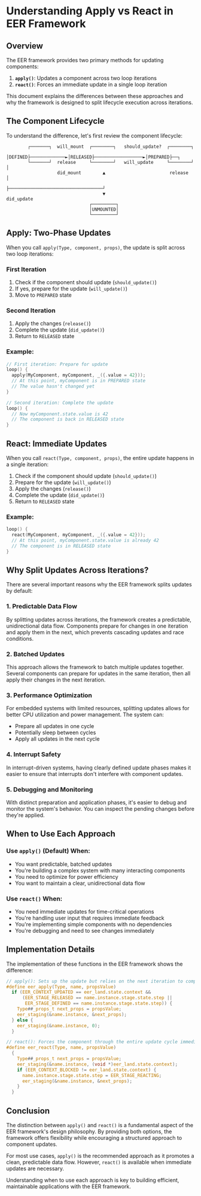 # Understanding Apply vs React in EER Framework

## Overview

The EER framework provides two primary methods for updating components:

1. **`apply()`**: Updates a component across two loop iterations
2. **`react()`**: Forces an immediate update in a single loop iteration

This document explains the differences between these approaches and why the framework is designed to split lifecycle execution across iterations.

## The Component Lifecycle

To understand the difference, let's first review the component lifecycle:

```
        ┌───────┐  will_mount  ┌────────┐   should_update?  ┌────────┐
        │DEFINED├─────────────►│RELEASED├──────────────────►│PREPARED├──┐
        └───────┘  release     └────────┘   will_update     └────────┘  │
                   did_mount        ▲                        release    │
                                    ├───────────────────────────────────┘
                                    ▼                        did_update
                               ┌─────────┐
                               │UNMOUNTED│
                               └─────────┘
```

## Apply: Two-Phase Updates

When you call `apply(Type, component, props)`, the update is split across two loop iterations:

### First Iteration
1. Check if the component should update (`should_update()`)
2. If yes, prepare for the update (`will_update()`)
3. Move to `PREPARED` state

### Second Iteration
1. Apply the changes (`release()`)
2. Complete the update (`did_update()`)
3. Return to `RELEASED` state

### Example:

```c
// First iteration: Prepare for update
loop() {
  apply(MyComponent, myComponent, _({.value = 42}));
  // At this point, myComponent is in PREPARED state
  // The value hasn't changed yet
}

// Second iteration: Complete the update
loop() {
  // Now myComponent.state.value is 42
  // The component is back in RELEASED state
}
```

## React: Immediate Updates

When you call `react(Type, component, props)`, the entire update happens in a single iteration:

1. Check if the component should update (`should_update()`)
2. Prepare for the update (`will_update()`)
3. Apply the changes (`release()`)
4. Complete the update (`did_update()`)
5. Return to `RELEASED` state

### Example:

```c
loop() {
  react(MyComponent, myComponent, _({.value = 42}));
  // At this point, myComponent.state.value is already 42
  // The component is in RELEASED state
}
```

## Why Split Updates Across Iterations?

There are several important reasons why the EER framework splits updates by default:

### 1. Predictable Data Flow

By splitting updates across iterations, the framework creates a predictable, unidirectional data flow. Components prepare for changes in one iteration and apply them in the next, which prevents cascading updates and race conditions.

### 2. Batched Updates

This approach allows the framework to batch multiple updates together. Several components can prepare for updates in the same iteration, then all apply their changes in the next iteration.

### 3. Performance Optimization

For embedded systems with limited resources, splitting updates allows for better CPU utilization and power management. The system can:
- Prepare all updates in one cycle
- Potentially sleep between cycles
- Apply all updates in the next cycle

### 4. Interrupt Safety

In interrupt-driven systems, having clearly defined update phases makes it easier to ensure that interrupts don't interfere with component updates.

### 5. Debugging and Monitoring

With distinct preparation and application phases, it's easier to debug and monitor the system's behavior. You can inspect the pending changes before they're applied.

## When to Use Each Approach

### Use `apply()` (Default) When:
- You want predictable, batched updates
- You're building a complex system with many interacting components
- You need to optimize for power efficiency
- You want to maintain a clear, unidirectional data flow

### Use `react()` When:
- You need immediate updates for time-critical operations
- You're handling user input that requires immediate feedback
- You're implementing simple components with no dependencies
- You're debugging and need to see changes immediately

## Implementation Details

The implementation of these functions in the EER framework shows the difference:

```c
// apply(): Sets up the update but relies on the next iteration to complete it
#define eer_apply(Type, name, propsValue)                                      \
  if (EER_CONTEXT_UPDATED == eer_land.state.context &&                         \
      (EER_STAGE_RELEASED == name.instance.stage.state.step ||                 \
       EER_STAGE_DEFINED == name.instance.stage.state.step)) {                 \
    Type##_props_t next_props = propsValue;                                    \
    eer_staging(&name.instance, &next_props);                                  \
  } else {                                                                     \
    eer_staging(&name.instance, 0);                                            \
  }

// react(): Forces the component through the entire update cycle immediately
#define eer_react(Type, name, propsValue)                                      \
  {                                                                            \
    Type##_props_t next_props = propsValue;                                    \
    eer_staging(&name.instance, (void *)eer_land.state.context);               \
    if (EER_CONTEXT_BLOCKED != eer_land.state.context) {                       \
      name.instance.stage.state.step = EER_STAGE_REACTING;                     \
      eer_staging(&name.instance, &next_props);                                \
    }                                                                          \
  }
```

## Conclusion

The distinction between `apply()` and `react()` is a fundamental aspect of the EER framework's design philosophy. By providing both options, the framework offers flexibility while encouraging a structured approach to component updates.

For most use cases, `apply()` is the recommended approach as it promotes a clean, predictable data flow. However, `react()` is available when immediate updates are necessary.

Understanding when to use each approach is key to building efficient, maintainable applications with the EER framework.
